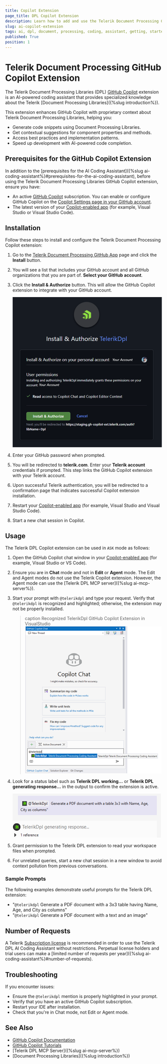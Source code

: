 ```yaml
---
title: Copilot Extension
page_title: DPL Copilot Extension
description: Learn how to add and use the Telerik Document Processing GitHub Copilot Extension as a DPL AI coding assistant and code generator for better developer productivity.
slug: ai-copilot-extension
tags: ai, dpl, document, processing, coding, assistant, getting, started, extension, copilot
published: True
position: 1
---
```



# Telerik Document Processing GitHub Copilot Extension

The Telerik Document Processing Libraries (DPL) [GitHub Copilot](https://github.com/features/copilot) extension is an AI-powered coding assistant that provides specialized knowledge about the Telerik [Document Processing Libraries]({%slug introduction%}).

This extension enhances GitHub Copilot with proprietary context about Telerik Document Processing Libraries, helping you:

* Generate code snippets using Document Processing Libraries.
* Get contextual suggestions for component properties and methods.
* Access best practices and implementation patterns.
* Speed up development with AI-powered code completion.

## Prerequisites for the GitHub Copilot Extension

In addition to the [prerequisites for the AI Coding Assistant]({%slug ai-coding-assistant%}#prerequisites-for-the-ai-coding-assistant), before using the Telerik Document Processing Libraries GitHub Copilot extension, ensure you have:

* An active [GitHub Copilot](https://github.com/features/copilot) subscription. You can enable or configure GitHub Copilot on the [Copilot Settings page in your GitHub account](https://github.com/settings/copilot).
* The latest version of your [Copilot-enabled app](https://docs.github.com/en/copilot/building-copilot-extensions/about-building-copilot-extensions#supported-clients-and-ides) (for example, Visual Studio or Visual Studio Code).

## Installation

Follow these steps to install and configure the Telerik Document Processing Copilot extension:

1. Go to the [Telerik Document Processing GitHub App](https://github.com/apps/telerikdpl) page and click the **Install** button.
1. You will see a list that includes your GitHub account and all GitHub organizations that you are part of. **Select your GitHub account**.
1. Click the **Install & Authorize** button. This will allow the GitHub Copilot extension to integrate with your GitHub account.

    ![Telerik Document Processing GitHub App](images/dpl-ai-copilot-extension.png)   

1. Enter your GitHub password when prompted.
1. You will be redirected to **telerik.com**. Enter your **Telerik account** credentials if prompted. This step links the GitHub Copilot extension with your Telerik account.
1. Upon successful Telerik authentication, you will be redirected to a confirmation page that indicates successful Copilot extension installation.
1. Restart your [Copilot-enabled app](https://docs.github.com/en/copilot/building-copilot-extensions/about-building-copilot-extensions#supported-clients-and-ides) (for example, Visual Studio and Visual Studio Code).
1. Start a new chat session in Copilot.

## Usage

The Telerik DPL Copilot extension can be used in `ASK` mode as follows:

1. Open the GitHub Copilot chat window in your [Copilot-enabled app](https://docs.github.com/en/copilot/building-copilot-extensions/about-building-copilot-extensions#supported-clients-and-ides) (for example, Visual Studio or VS Code).
1. Ensure you are in **Chat** mode and not in **Edit** or **Agent** mode. The Edit and Agent modes do not use the Telerik Copilot extension. However, the Agent mode can use the [Telerik DPL MCP server]({%slug ai-mcp-server%}).
1. Start your prompt with `@telerikdpl` and type your request. Verify that `@telerikdpl` is recognized and highlighted; otherwise, the extension may not be properly installed.

    >caption Recognized TelerikDpl GitHub Copilot Extension in VisualStudio
    ![Recognized TelerikDpl in VisualStudio](images/dpl-ai-copilot-extension-recognized.png)    

1. Look for a status label such as **Telerik DPL working...** or **Telerik DPL generating response...** in the output to confirm the extension is active.

    ![Telerik DPL generating response](images/dpl-ai-copilot-extension-generating-response.png)    

1. Grant permission to the Telerik DPL extension to read your workspace files when prompted.
1. For unrelated queries, start a new chat session in a new window to avoid context pollution from previous conversations.

### Sample Prompts

The following examples demonstrate useful prompts for the Telerik DPL extension:

* "`@telerikdpl` Generate a PDF document with a 3x3 table having Name, Age, and City as columns"
* "`@telerikdpl` Generate a PDF document with a text and an image"

## Number of Requests

A Telerik [Subscription license](https://www.telerik.com/purchase.aspx?filter=web) is recommended in order to use the Telerik DPL AI Coding Assistant without restrictions. Perpetual license holders and trial users can make a [limited number of requests per year]({%slug ai-coding-assistant%}#number-of-requests).

## Troubleshooting

If you encounter issues:

* Ensure the `@telerikdpl` mention is properly highlighted in your prompt.
* Verify that you have an active GitHub Copilot subscription.
* Restart your IDE after installation.
* Check that you're in Chat mode, not Edit or Agent mode.

## See Also 

* [GitHub Copilot Documentation](https://docs.github.com/en/copilot)
* [GitHub Copilot Tutorials](https://github.com/features/copilot/tutorials)
* [Telerik DPL MCP Server]({%slug ai-mcp-server%})
* [Document Processing Libraries]({%slug introduction%})
